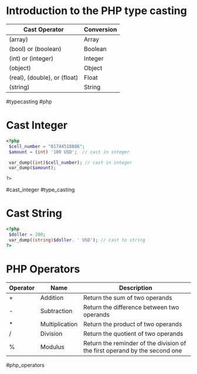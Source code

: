 # Introduction to the PHP type casting

| Cast Operator | Conversion |
| ---------------- | ------------- |
| (array) | Array |
| (bool) or (boolean) | Boolean  |
| (int) or (integer) | Integer |
| (object) | Object  |
| (real), (double), or (float) | Float |
| (string) | String |

#typecasting #php 

# Cast Integer

```PHP 
<?php
 $cell_number = "01744518886"; 
 $amount = (int) '100 USD';  // cast in integer

 var_dump((int)$cell_number); // cast in integer
 var_dump($amount);

?>
```


#cast_integer #type_casting

# Cast String 

```PHP 
<?php
 $doller = 200;
 var_dump((string)$doller. ' USD'); // cast to string
?>
```


# PHP Operators

| Operator | Name | Description |
| ---- | ---- | ---- |
| + | Addition | Return the sum of two operands |
| - | Subtraction | Return the difference between two operands |
| * | Multiplication | Return the product of two operands |
| / | Division | Return the quotient of two operands |
| % | Modulus | Return the reminder of the division of the first operand by the second one |


#php_operators


